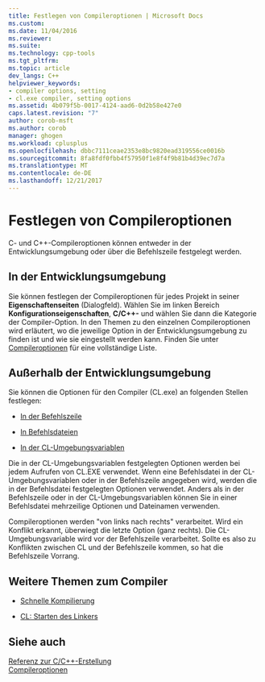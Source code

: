 ```yaml
---
title: Festlegen von Compileroptionen | Microsoft Docs
ms.custom: 
ms.date: 11/04/2016
ms.reviewer: 
ms.suite: 
ms.technology: cpp-tools
ms.tgt_pltfrm: 
ms.topic: article
dev_langs: C++
helpviewer_keywords:
- compiler options, setting
- cl.exe compiler, setting options
ms.assetid: 4b079f5b-0017-4124-aad6-0d2b58e427e0
caps.latest.revision: "7"
author: corob-msft
ms.author: corob
manager: ghogen
ms.workload: cplusplus
ms.openlocfilehash: dbbc7111ceae2353e8bc9820ead319556ce0016b
ms.sourcegitcommit: 8fa8fdf0fbb4f57950f1e8f4f9b81b4d39ec7d7a
ms.translationtype: MT
ms.contentlocale: de-DE
ms.lasthandoff: 12/21/2017
---
```

# <a name="setting-compiler-options"></a>Festlegen von Compileroptionen
C- und C++-Compileroptionen können entweder in der Entwicklungsumgebung oder über die Befehlszeile festgelegt werden.  
  
## <a name="in-the-development-environment"></a>In der Entwicklungsumgebung  
 Sie können festlegen der Compileroptionen für jedes Projekt in seiner **Eigenschaftenseiten** (Dialogfeld). Wählen Sie im linken Bereich **Konfigurationseigenschaften**, **C/C++-** und wählen Sie dann die Kategorie der Compiler-Option. In den Themen zu den einzelnen Compileroptionen wird erläutert, wo die jeweilige Option in der Entwicklungsumgebung zu finden ist und wie sie eingestellt werden kann. Finden Sie unter [Compileroptionen](../../build/reference/compiler-options.md) für eine vollständige Liste.  
  
## <a name="outside-the-development-environment"></a>Außerhalb der Entwicklungsumgebung  
 Sie können die Optionen für den Compiler (CL.exe) an folgenden Stellen festlegen:  
  
-   [In der Befehlszeile](../../build/reference/compiler-command-line-syntax.md)  
  
-   [In Befehlsdateien](../../build/reference/cl-command-files.md)  
  
-   [In der CL-Umgebungsvariablen](../../build/reference/cl-environment-variables.md)  
  
 Die in der CL-Umgebungsvariablen festgelegten Optionen werden bei jedem Aufrufen von CL.EXE verwendet. Wenn eine Befehlsdatei in der CL-Umgebungsvariablen oder in der Befehlszeile angegeben wird, werden die in der Befehlsdatei festgelegten Optionen verwendet. Anders als in der Befehlszeile oder in der CL-Umgebungsvariablen können Sie in einer Befehlsdatei mehrzeilige Optionen und Dateinamen verwenden.  
  
 Compileroptionen werden "von links nach rechts" verarbeitet. Wird ein Konflikt erkannt, überwiegt die letzte Option (ganz rechts). Die CL-Umgebungsvariable wird vor der Befehlszeile verarbeitet. Sollte es also zu Konflikten zwischen CL und der Befehlszeile kommen, so hat die Befehlszeile Vorrang.  
  
## <a name="additional-compiler-topics"></a>Weitere Themen zum Compiler  
  
-   [Schnelle Kompilierung](../../build/reference/fast-compilation.md)  
  
-   [CL: Starten des Linkers](../../build/reference/cl-invokes-the-linker.md)  
  
## <a name="see-also"></a>Siehe auch  
 [Referenz zur C/C++-Erstellung](../../build/reference/c-cpp-building-reference.md)   
 [Compileroptionen](../../build/reference/compiler-options.md)